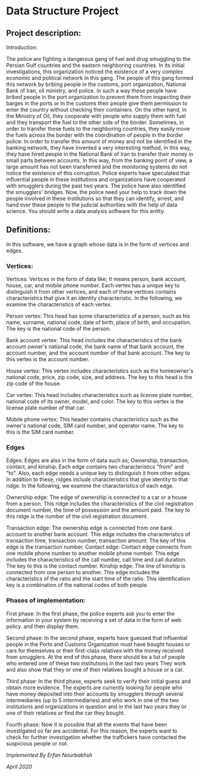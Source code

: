 # Data Structure Project

 ## Project description:

Introduction:

The police are fighting a dangerous gang of fuel and drug smuggling to the Persian Gulf countries and the eastern neighboring countries. In its initial investigations, this organization noticed the existence of a very complex economic and political network in this gang. The people of this gang formed this network by bribing people in the customs, port organization, National Bank of Iran, oil ministry, and police. In such a way these people have bribed people in the port organization to prevent them from inspecting their barges in the ports or in the customs their people give them permission to enter the country without checking their containers. On the other hand, in the Ministry of Oil, they cooperate with people who supply them with fuel and they transport the fuel to the other side of the border. Sometimes, in order to transfer these fuels to the neighboring countries, they easily move the fuels across the border with the coordination of people in the border police. In order to transfer this amount of money and not be identified in the banking network, they have invented a very interesting method, in this way, they have hired people in the National Bank of Iran to transfer their money in small parts between accounts. In this way, from the banking point of view, a large amount has not been transferred and the monitoring systems do not notice the existence of this corruption. Police experts have speculated that influential people in these institutions and organizations have cooperated with smugglers during the past two years. The police have also identified the smugglers' bridges. Now, the police need your help to track down the people involved in these institutions so that they can identify, arrest, and hand over these people to the judicial authorities with the help of data science. You should write a data analysis software for this entity.

## Definitions:

In this software, we have a graph whose data is in the form of vertices and edges.

### Vertices:

Vertices: Vertices in the form of data like; It means person, bank account, house, car, and mobile phone number. Each vertex has a unique key to distinguish it from other vertices, and each of these vertices contains characteristics that give it an identity characteristic. In the following, we examine the characteristics of each vertex.

Person vertex: This head has some characteristics of a person, such as his name, surname, national code, date of birth, place of birth, and occupation. The key is the national code of the person.

Bank account vertex: This head includes the characteristics of the bank account owner's national code, the bank name of that bank account, the account number, and the account number of that bank account. The key to this vertex is the account number.

House vertex: This vertex includes characteristics such as the homeowner's national code, price, zip code, size, and address. The key to this head is the zip code of the house.

Car vertex: This head includes characteristics such as license plate number, national code of its owner, model, and color. The key to this vertex is the license plate number of that car.

Mobile phone vertex: This header contains characteristics such as the owner's national code, SIM card number, and operator name. The key to this is the SIM card number.

### Edges

Edges: Edges are also in the form of data such as; Ownership, transaction, contact, and kinship. Each edge contains two characteristics "from" and "to". Also, each edge needs a unique key to distinguish it from other edges. In addition to these, ridges include characteristics that give identity to that ridge. In the following, we examine the characteristics of each edge.

Ownership edge: The edge of ownership is connected to a car or a house from a person. This ridge includes the characteristics of the civil registration document number, the time of possession and the amount paid. The key to this ridge is the number of the civil registration document.

Transaction edge: The ownership edge is connected from one bank account to another bank account. This edge includes the characteristics of transaction time, transaction number, transaction amount. The key of this edge is the transaction number.
Contact edge: Contact edge connects from one mobile phone number to another mobile phone number. This edge includes the characteristics of the call number, call time and call duration. The key to this is the contact number.
Kinship edge: The line of kinship is connected from one person to another. This edge includes the characteristics of the ratio and the start time of the ratio. This identification key is a combination of the national codes of both people.

### Phases of implementation:

First phase: In the first phase, the police experts ask you to enter the information in your system by receiving a set of data in the form of web policy.
and then display them.

Second phase: In the second phase, experts have guessed that influential people in the Ports and Customs Organization must have bought houses or cars for themselves or their first-class relatives with the money received from smugglers. At the end of this phase, there should be a list of people who entered one of these two institutions in the last two years
They work and also show that they or one of their relatives bought a house or a car.

Third phase: In the third phase, experts seek to verify their initial guess and obtain more evidence. The experts are currently looking for people who have money deposited into their accounts by smugglers through several intermediaries (up to 5 intermediaries) and who work in one of the two institutions and organizations in question and in the last two years they or one of their relatives or find the car they bought.

Fourth phase: Now it is possible that all the events that have been investigated so far are accidental. For this reason, the experts want to check for further investigation whether the traffickers have contacted the suspicious people or not.

 
 *Implemented By Erfan Nourbakhsh*
 
 *April 2020*

